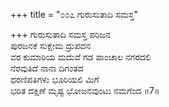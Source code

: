 +++
title = "೦೦೭ ಗುರುಸುತಾದಿ ಸಮಸ್ತ"

+++
ಗುರುಸುತಾದಿ ಸಮಸ್ತ ಪರಿಜನ  
ಪುರಜನಕೆ ಸುಕ್ಷೇಮ ದ್ರುಪದನ  
ವರ ಕುಮಾರಿಯ ಮದುವೆ ಗಡ ಪಾಂಚಾಲ ನಗರದಲಿ   
ನೆರವುತಿದೆ ನಾನಾ ದಿಗಂತದ  
ಧರಣಿಪತಿಗಳು ಭೂರಿಯಲಿ ಮಿಗೆ  
ಭರಿತ ದಕ್ಷಿಣೆ ಮೃಷ್ಟ ಭೋಜನವುಂಟು ನಮಗೆಂದ      ॥7॥
